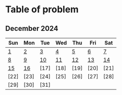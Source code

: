 # **Table of problem**

## December 2024

| Sun                                                                                        | Mon                                                                                                                     | Tue                                                                                                            | Wed                                                                                                            | Thu                                                                                         | Fri                                                                                                            | Sat                                                                                        |
| ------------------------------------------------------------------------------------------ | ----------------------------------------------------------------------------------------------------------------------- | -------------------------------------------------------------------------------------------------------------- | -------------------------------------------------------------------------------------------------------------- | ------------------------------------------------------------------------------------------- | -------------------------------------------------------------------------------------------------------------- | ------------------------------------------------------------------------------------------ |
| [ 1](https://leetcode.com/problems/check-if-n-and-its-double-exist/submissions/1468175143) | [ 2](https://leetcode.com/problems/check-if-a-word-occurs-as-a-prefix-of-any-word-in-a-sentence/submissions/1467908555) | [ 3](https://leetcode.com/problems/adding-spaces-to-a-string/submissions/1468821801)                           | [ 4](https://leetcode.com/problems/make-string-a-subsequence-using-cyclic-increments/submissions/1470038997)   | [ 5](https://leetcode.com/problems/move-pieces-to-obtain-a-string/submissions/1470921937)   | [ 6](https://leetcode.com/problems/maximum-number-of-integers-to-choose-from-a-range-i/submissions/1471680938) | [ 7](https://leetcode.com/problems/minimum-limit-of-balls-in-a-bag/submissions/1472322067) |
| [ 8](https://leetcode.com/problems/two-best-non-overlapping-events/submissions/1473614646) | [ 9](https://leetcode.com/problems/special-array-ii/submissions/1474054933)                                             | [10](https://leetcode.com/problems/find-longest-special-substring-that-occurs-thrice-i/submissions/1475286156) | [11](https://leetcode.com/problems/maximum-beauty-of-an-array-after-applying-operation/submissions/1476263235) | [12](https://leetcode.com/problems/take-gifts-from-the-richest-pile/submissions/1477147314) | [13](https://leetcode.com/problems/find-score-of-an-array-after-marking-all-elements/submissions/1477733314)   | [14](https://leetcode.com/problems/continuous-subarrays/submissions/1478270861)            |
| [15](https://leetcode.com/problems/maximum-average-pass-ratio/submissions/1479119403)      | [16](/16-12-2024)                                                                                                       | [17]                                                                                                           | [18]                                                                                                           | [19]                                                                                        | [20]                                                                                                           | [21]                                                                                       |
| [22]                                                                                       | [23]                                                                                                                    | [24]                                                                                                           | [25]                                                                                                           | [26]                                                                                        | [27]                                                                                                           | [28]                                                                                       |
| [29]                                                                                       | [30]                                                                                                                    | [31]                                                                                                           |                                                                                                                |                                                                                             |                                                                                                                |                                                                                            |
